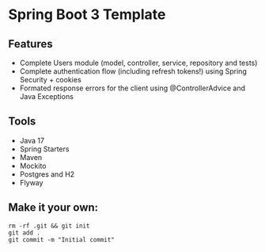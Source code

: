 # Spring Boot 3 Template

## Features

- Complete Users module (model, controller, service, repository and tests)
- Complete authentication flow (including refresh tokens!) using Spring Security + cookies
- Formated response errors for the client using @ControllerAdvice and Java Exceptions

## Tools

- Java 17
- Spring Starters 
- Maven
- Mockito
- Postgres and H2
- Flyway

## Make it your own:

```
rm -rf .git && git init
git add .
git commit -m "Initial commit"
```
